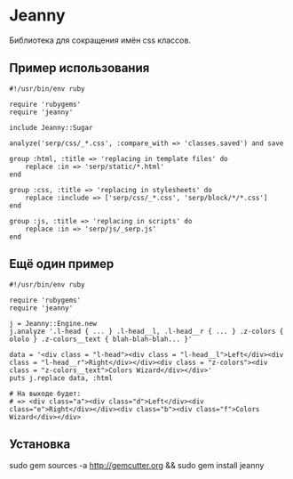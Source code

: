 # Jeanny

Библиотека для сокращения имён css классов.

## Пример использования

    #!/usr/bin/env ruby

    require 'rubygems'
    require 'jeanny'

    include Jeanny::Sugar

    analyze('serp/css/_*.css', :compare_with => 'classes.saved') and save

    group :html, :title => 'replacing in template files' do
        replace :in => 'serp/static/*.html'
    end

    group :css, :title => 'replacing in stylesheets' do
        replace :include => ['serp/css/_*.css', 'serp/block/*/*.css']
    end

    group :js, :title => 'replacing in scripts' do
        replace :in => 'serp/js/_serp.js'
    end

## Ещё один пример
    #!/usr/bin/env ruby
 
    require 'rubygems'
    require 'jeanny'
  
    j = Jeanny::Engine.new
    j.analyze '.l-head { ... } .l-head__l, .l-head__r { ... } .z-colors { ololo } .z-colors__text { blah-blah-blah... }'
   
    data = '<div class = "l-head"><div class = "l-head__l">Left</div><div class = "l-head__r">Right</div></div><div class = "z-colors"><div class = "z-colors__text">Colors Wizard</div></div>'
    puts j.replace data, :html
    
    # На выходе будет:
    # => <div class="a"><div class="d">Left</div><div class="e">Right</div></div><div class="b"><div class="f">Colors Wizard</div></div>
    
## Установка
sudo gem sources -a http://gemcutter.org && sudo gem install jeanny
